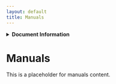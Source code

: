 ```yaml
---
layout: default
title: Manuals
---
```


<details markdown="1">
<summary><strong>Document Information</strong></summary>

| Document Title | HoverStop Manuals Overview |
| :---- | ----- |
| **Document Number** | 0006 |
| **Version Number** | 1.0 |
| **Effective Date** | 3 May 25 |
| **Prepared By** | HoverStop Documentation Team |
| **Reviewed By** |  |
| **Approved By** |  |
| **Next Review Date** | 3 Jun 25 |
| **Location** | GitHub - hover-stop/docs |

| Version | Date | Description of Change | Changed By |
| ----- | ----- | ----- | ----- |
| 1.0 | 03/05/25 | Initial release | HoverStop Docs Team |
|  |  |  |  |

</details>

# Manuals

This is a placeholder for manuals content.